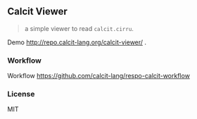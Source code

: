 
Calcit Viewer
----

> a simple viewer to read `calcit.cirru`.

Demo http://repo.calcit-lang.org/calcit-viewer/ .

### Workflow

Workflow https://github.com/calcit-lang/respo-calcit-workflow

### License

MIT
